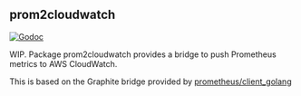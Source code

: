 ## prom2cloudwatch

[![Godoc](https://img.shields.io/badge/godoc-Reference-brightgreen.svg?style=flat)](https://godoc.org/github.com/kylemcc/prom2cloudwatch)

WIP. Package prom2cloudwatch provides a bridge to push Prometheus metrics to AWS CloudWatch.

This is based on the Graphite bridge provided by [prometheus/client_golang](https://github.com/prometheus/client_golang/tree/master/prometheus/graphite)
